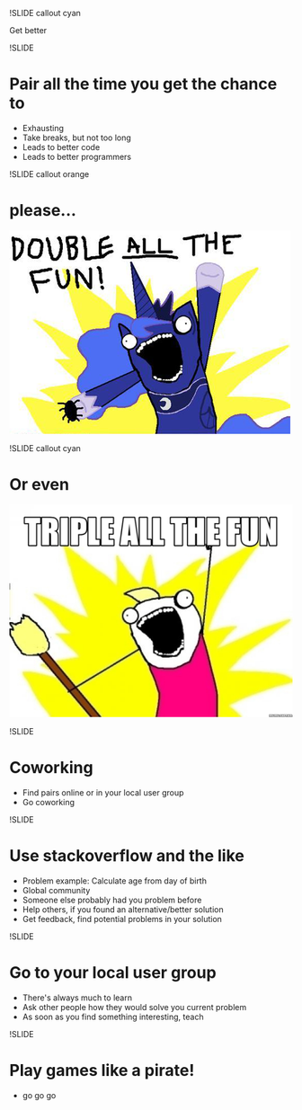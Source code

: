 !SLIDE callout cyan

Get better

!SLIDE

# Pair all the time you get the chance to

* Exhausting
* Take breaks, but not too long
* Leads to better code
* Leads to better programmers

!SLIDE callout orange

# please...

![](../double.png)

!SLIDE callout cyan

# Or even

![](../tripplethefun.jpeg)

!SLIDE

# Coworking

* Find pairs online or in your local user group
* Go coworking

!SLIDE

# Use stackoverflow and the like

* Problem example: Calculate age from day of birth
* Global community
* Someone else probably had you problem before
* Help others, if you found an alternative/better solution
* Get feedback, find potential problems in your solution

!SLIDE

# Go to your local user group

* There's always much to learn
* Ask other people how they would solve you current problem
* As soon as you find something interesting, teach

!SLIDE

# Play games like a pirate!

* go go go